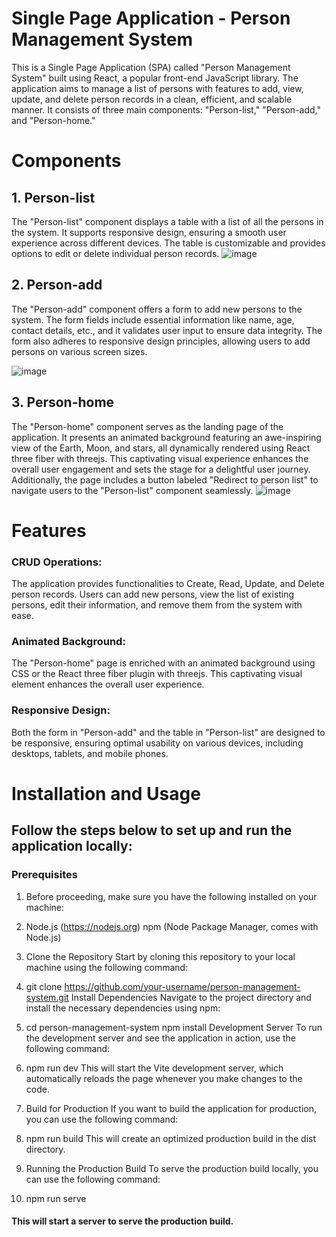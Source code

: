 # Single Page Application - Person Management System

This is a Single Page Application (SPA) called "Person Management System" built using React, a popular front-end JavaScript library. The application aims to manage a list of persons with features to add, view, update, and delete person records in a clean, efficient, and scalable manner. It consists of three main components: "Person-list," "Person-add," and "Person-home."



# Components

## 1. Person-list

The "Person-list" component displays a table with a list of all the persons in the system. It supports responsive design, ensuring a smooth user experience across different devices. The table is customizable and provides options to edit or delete individual person records.
![image](https://github.com/bharatgl/thesaltinc/assets/56772219/c0c9f5ca-c660-40ac-8baa-8117ee68c7a8)

## 2. Person-add

The "Person-add" component offers a form to add new persons to the system. The form fields include essential information like name, age, contact details, etc., and it validates user input to ensure data integrity. The form also adheres to responsive design principles, allowing users to add persons on various screen sizes.

![image](https://github.com/bharatgl/thesaltinc/assets/56772219/2ae4b1bb-5864-4792-86b6-5d17cc1b7146)




## 3. Person-home 


The "Person-home" component serves as the landing page of the application. It presents an animated background featuring an awe-inspiring view of the Earth, Moon, and stars, all dynamically rendered using React three fiber with threejs. This captivating visual experience enhances the overall user engagement and sets the stage for a delightful user journey. Additionally, the page includes a button labeled "Redirect to person list" to navigate users to the "Person-list" component seamlessly.
![image](https://github.com/bharatgl/thesaltinc/assets/56772219/66f83431-0de2-4fb3-a0f1-2e33ac60cbc7)


# Features

### CRUD Operations:

The application provides functionalities to Create, Read, Update, and Delete person records. Users can add new persons, view the list of existing persons, edit their information, and remove them from the system with ease.

### Animated Background:

The "Person-home" page is enriched with an animated background using CSS or the React three fiber plugin with threejs. This captivating visual element enhances the overall user experience.

### Responsive Design:

Both the form in "Person-add" and the table in "Person-list" are designed to be responsive, ensuring optimal usability on various devices, including desktops, tablets, and mobile phones.

# Installation and Usage

## Follow the steps below to set up and run the application locally:

### Prerequisites

1. Before proceeding, make sure you have the following installed on your machine:

2. Node.js (https://nodejs.org)
   npm (Node Package Manager, comes with Node.js)
3. Clone the Repository
   Start by cloning this repository to your local machine using the following command:

4. git clone https://github.com/your-username/person-management-system.git
   Install Dependencies
   Navigate to the project directory and install the necessary dependencies using npm:

5. cd person-management-system
   npm install
   Development Server
   To run the development server and see the application in action, use the following command:

6. npm run dev
   This will start the Vite development server, which automatically reloads the page whenever you make changes to the code.

7. Build for Production
   If you want to build the application for production, you can use the following command:

8. npm run build
   This will create an optimized production build in the dist directory.

9. Running the Production Build
   To serve the production build locally, you can use the following command:

10. npm run serve

#### This will start a server to serve the production build.

